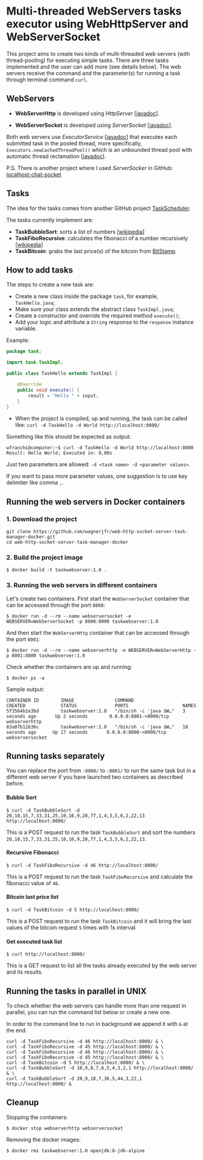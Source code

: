 # Multi-threaded WebServers tasks executor using WebHttpServer and WebServerSocket

This project aims to create two kinds of multi-threaded web servers (with thread-pooling) for executing simple tasks.
There are three tasks implemented and the user can add more (see details below).
The web servers receive the command and the parameter(s) for running a task through terminal command `curl`.

## WebServers
* **WebServerHttp** is developed using *HttpServer* [[javadoc](https://docs.oracle.com/javase/8/docs/jre/api/net/httpserver/spec/com/sun/net/httpserver/HttpServer.html)].

* **WebServerSocket** is developed using *ServerSocket* [[javadoc](https://docs.oracle.com/javase/8/docs/api/java/net/ServerSocket.html)].

Both web servers use *ExecutorService* [[javadoc](https://docs.oracle.com/javase/8/docs/api/java/util/concurrent/ExecutorService.html)] that executes each submitted task in the pooled thread, more specifically, `Executors.newCachedThreadPool()` which is an unbounded thread pool with automatic thread reclamation [[javadoc](https://docs.oracle.com/javase/8/docs/api/java/util/concurrent/Executors.html#newCachedThreadPool--)].

P.S. There is another project where I used *ServerSocker* in GitHub: [localhost-chat-socket](https://github.com/wagnerjfr/localhost-chat-socket)

## Tasks
The idea for the tasks comes from another GitHub project [TaskScheduler](https://github.com/wagnerjfr/Java-TaskScheduler).

The tasks currently implement are:
* **TaskBubbleSort**: sorts a list of numbers [[wikipedia](https://en.wikipedia.org/wiki/Bubble_sort)]
* **TaskFiboRecursive**: calculates the fibonacci of a number recursively [[wikipedia](https://en.wikipedia.org/wiki/Fibonacci_number)]
* **TaskBitcoin**: grabs the last price(s) of the bitcoin from [BitStamp](https://www.bitstamp.net/).

## How to add tasks

The steps to create a new task are:
* Create a new class inside the package `task`, for example, `TaskHello.java`;
* Make sure your class extends the abstract class `TaskImpl.java`;
* Create a constructor and override the required method `execute()`;
* Add your logic and attribute a `String` response to the `response` instance variable.

Example:
```java
package task;

import task.TaskImpl;

public class TaskHello extends TaskImpl {

    @Override
    public void execute() {
        result = "Hello " + input;
    }
}
```
* When the project is compiled, up and running, the task can be called like:
`curl -d TaskHello -d World http://localhost:8000/`

Something like this should be expected as output:
```console
wfranchi@computer:~$ curl -d TaskHello -d World http://localhost:8000
Result: Hello World; Executed in: 0,00s
```
Just two parameters are allowed: `-d <task name> -d <parameter values>`.

If you want to pass more parameter values, one suggestion is to use key delimiter like comma `,`.

## Running the web servers in Docker containers 

### 1. Download the project
```
git clone https://github.com/wagnerjfr/web-http-socket-server-task-manager-docker.git
cd web-http-socket-server-task-manager-docker
```
### 2. Build the project image
```
$ docker build -t taskwebserver:1.0 .
```
### 3. Running the web servers in different containers
Let's create two containers. First start the `WebServerSocket` container that can be accessed through the port `8000`:
```
$ docker run -d --rm --name webserversocket -e WEBSERVER=WebServerSocket -p 8000:8000 taskwebserver:1.0
```
And then start the `WebServerHttp` container that can be accessed through the port `8001`:
```
$ docker run -d --rm --name webserverhttp -e WEBSERVER=WebServerHttp -p 8001:8000 taskwebserver:1.0
```
Check whether the containers are up and running:
```
$ docker ps -a
```
Sample output:
```console
CONTAINER ID        IMAGE               COMMAND                  CREATED             STATUS              PORTS                    NAMES
5f3564b1e3bd        taskwebserver:1.0   "/bin/sh -c 'java $W…"   3 seconds ago       Up 2 seconds        0.0.0.0:8001->8000/tcp   webserverhttp
83a07b12b36c        taskwebserver:1.0   "/bin/sh -c 'java $W…"   18 seconds ago      Up 17 seconds       0.0.0.0:8000->8000/tcp   webserversocket
```

## Running tasks separately

You can replace the port from `:8000/` to `:8001/` to run the same task but in a different web server if you have launched two containers as described before.

#### Bubble Sort
```
$ curl -d TaskBubbleSort -d 20,10,15,7,33,31,25,10,16,9,28,77,1,4,3,5,6,2,22,13 http://localhost:8000/
```
This is a POST request to run the task `TaskBubbleSort` and sort the numbers `20,10,15,7,33,31,25,10,16,9,28,77,1,4,3,5,6,2,22,13`.

#### Recursive Fibonacci
```
$ curl -d TaskFiboRecursive -d 46 http://localhost:8000/
```
This is a POST request to run the task `TaskFiboRecursive` and calculate the fibonacci value of `46`.

#### Bitcoin last price list
```
$ curl -d TaskBitcoin -d 5 http://localhost:8000/
```
This is a POST request to run the task `TaskBitcoin` and it will bring the last values of the bitcoin request `5` times with 1s interval.

#### Get executed task list
```
$ curl http://localhost:8000/
```
This is a GET request to list all the tasks already executed by the web server and its results.

## Running the tasks in parallel in UNIX

To check whether the web servers can handle more than one request in parallel, you can run the command list below or create a new one.

In order to the command line to run in background we append it with `&` at the end.
```
curl -d TaskFiboRecursive -d 46 http://localhost:8000/ & \
curl -d TaskFiboRecursive -d 45 http://localhost:8000/ & \
curl -d TaskFiboRecursive -d 46 http://localhost:8000/ & \
curl -d TaskFiboRecursive -d 45 http://localhost:8000/ & \
curl -d TaskBitcoin -d 5 http://localhost:8000/ & \
curl -d TaskBubbleSort -d 10,9,8,7,6,5,4,3,2,1 http://localhost:8000/ & \
curl -d TaskBubbleSort -d 20,9,18,7,36,5,44,3,22,1 http://localhost:8000/ &
```

## Cleanup

Stopping the containers:
```
$ docker stop webserverhttp webserversocket
```
Removing the docker images:
```
$ docker rmi taskwebserver:1.0 openjdk:8-jdk-alpine
```
